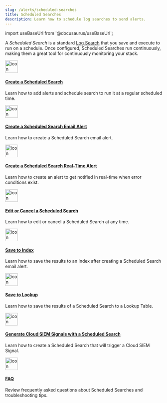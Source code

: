 ```yaml
---
slug: /alerts/scheduled-searches
title: Scheduled Searches
description: Learn how to schedule log searches to send alerts.
---
```


import useBaseUrl from '@docusaurus/useBaseUrl';

A _Scheduled Search_ is a standard [Log Search](/docs/search) that you save and execute to run on a schedule. Once configured, Scheduled Searches run continuously, making them a great tool for continuously monitoring your stack.

<div className="box-wrapper">
<div className="box smallbox card">
  <div className="container">
  <a href={useBaseUrl('docs/alerts/scheduled-searches/schedule-search')}><img src={useBaseUrl('img/icons/general/calendar.png')} alt="icon" width="40"/><h4>Create a Scheduled Search</h4></a>
  <p>Learn how to add alerts and schedule search to run it at a regular scheduled time.</p>
  </div>
</div>
<div className="box smallbox card">
  <div className="container">
  <a href={useBaseUrl('docs/alerts/scheduled-searches/create-email-alert')}><img src={useBaseUrl('img/icons/general/calendar.png')} alt="icon" width="40"/><h4>Create a Scheduled Search Email Alert</h4></a>
  <p>Learn how to create a Scheduled Search email alert.</p>
  </div>
</div>
<div className="box smallbox card">
  <div className="container">
  <a href={useBaseUrl('docs/alerts/scheduled-searches/create-real-time-alert')}><img src={useBaseUrl('img/icons/general/calendar.png')} alt="icon" width="40"/><h4>Create a Scheduled Search Real-Time Alert</h4></a>
  <p>Learn how to create an alert to get notified in real-time when error conditions exist.</p>
  </div>
</div>
<div className="box smallbox card">
  <div className="container">
  <a href={useBaseUrl('docs/alerts/scheduled-searches/edit-cancel')}><img src={useBaseUrl('img/icons/general/calendar.png')} alt="icon" width="40"/><h4>Edit or Cancel a Scheduled Search</h4></a>
  <p>Learn how to edit or cancel a Scheduled Search at any time.</p>
  </div>
</div>
<div className="box smallbox card">
  <div className="container">
  <a href={useBaseUrl('docs/alerts/scheduled-searches/save-to-index')}><img src={useBaseUrl('img/icons/general/calendar.png')} alt="icon" width="40"/><h4>Save to Index</h4></a>
  <p>Learn how to save the results to an Index after creating a Scheduled Search email alert.</p>
  </div>
</div>
<div className="box smallbox card">
  <div className="container">
  <a href={useBaseUrl('docs/alerts/scheduled-searches/save-to-lookup')}><img src={useBaseUrl('img/icons/general/calendar.png')} alt="icon" width="40"/><h4>Save to Lookup</h4></a>
  <p>Learn how to save the results of a Scheduled Search to a Lookup Table.</p>
  </div>
</div>
<div className="box smallbox card">
  <div className="container">
  <a href={useBaseUrl('docs/alerts/scheduled-searches/generate-cse-signals')}><img src={useBaseUrl('img/icons/general/calendar.png')} alt="icon" width="40"/><h4>Generate Cloud SIEM Signals with a Scheduled Search</h4></a>
  <p>Learn how to create a Scheduled Search that will trigger a Cloud SIEM Signal.</p>
  </div>
</div>
<div className="box smallbox card">
  <div className="container">
  <a href={useBaseUrl('docs/alerts/scheduled-searches/faq')}><img src={useBaseUrl('img/icons/general/calendar.png')} alt="icon" width="40"/><h4>FAQ</h4></a>
  <p>Review frequently asked questions about Scheduled Searches and troubleshooting tips.</p>
  </div>
</div>
</div>
